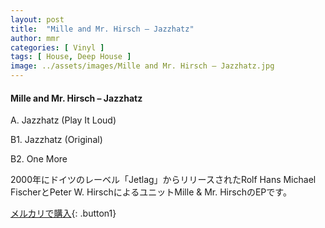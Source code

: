 ```yaml
---
layout: post
title:  "Mille and Mr. Hirsch – Jazzhatz"
author: mmr
categories: [ Vinyl ]
tags: [ House, Deep House ]
image: ../assets/images/Mille and Mr. Hirsch – Jazzhatz.jpg
---
```


#### Mille and Mr. Hirsch – Jazzhatz

A. Jazzhatz (Play It Loud)

B1. Jazzhatz (Original)

B2. One More

2000年にドイツのレーベル「Jetlag」からリリースされたRolf Hans Michael FischerとPeter W. HirschによるユニットMille & Mr. HirschのEPです。


[メルカリで購入](https://jp.mercari.com/item/m60762386842){: .button1}

